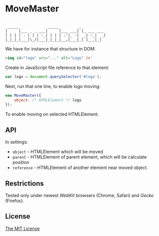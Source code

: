 # MoveMaster

```

 _____             _____         _
|     |___ _ _ ___|     |___ ___| |_ ___ ___
| | | | . | | | -_| | | | .'|_ -|  _| -_|  _|
|_|_|_|___|\_/|___|_|_|_|__,|___|_| |___|_|

```

We have for instance that structure in DOM:

```html
<img id="logo" src="..." alt="Logo" />`
```

Create in JavaScript file reference to that element:

```js
var logo = document.querySelector('#logo');
```

Next, run that one line, to enable logo moving:

```js
new MoveMaster({
    object: /* HTMLElement */ logo
});
```

To enable moving on selected HTMLElement.

## API

In settings:

 - `object` - HTMLElement which will be moved
 - `parent` - HTMLElement of parent element, which will be calculate position
 - `reference` - HTMLElement of another element near moved object.

## Restrictions

Tested only under newest _WebKit_ browsers (Chrome, Safari) and _Gecko_ (Firefox).

## License

[The MIT License][0]


[0]: http://piecioshka.mit-license.org
